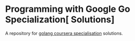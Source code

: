 # Programming with Google Go Specialization[ Solutions]

A repository for [golang coursera specialisation](https://www.coursera.org/specializations/google-golang) solutions.
